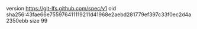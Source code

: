 version https://git-lfs.github.com/spec/v1
oid sha256:43fae66e755976411119211d41968e2aebd281779ef397c33f0ec2d4a2350ebb
size 99
